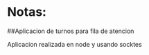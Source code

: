 # Notas:

##Aplicacion de turnos para fila de atencion

Aplicacion realizada en node y usando socktes

